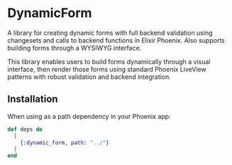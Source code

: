 # DynamicForm

A library for creating dynamic forms with full backend validation using
changesets and calls to backend functions in Elixir Phoenix. Also supports
building forms through a WYSIWYG interface.

This library enables users to build forms dynamically through a visual interface,
then render those forms using standard Phoenix LiveView patterns with robust
validation and backend integration.

## Installation

When using as a path dependency in your Phoenix app:

```elixir
def deps do
  [
    {:dynamic_form, path: "../"}
  ]
end
```
